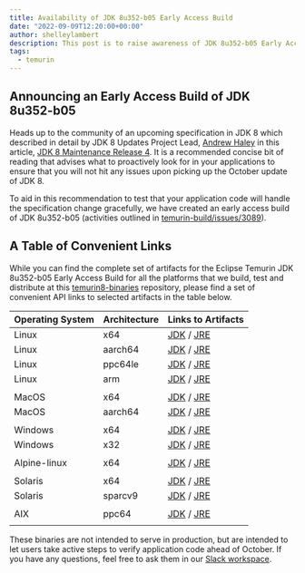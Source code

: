 ```yaml
---
title: Availability of JDK 8u352-b05 Early Access Build
date: "2022-09-09T12:20:00+00:00"
author: shelleylambert
description: This post is to raise awareness of JDK 8u352-b05 Early Access Build availability and asking the community to try it out early.
tags:
  - temurin
---
```


## Announcing an Early Access Build of JDK 8u352-b05

Heads up to the community of an upcoming specification in JDK 8 which described in detail by JDK 8 Updates Project Lead, [Andrew Haley](https://openjdk.org/census#aph) in this article, [JDK 8 Maintenance Release 4](https://access.redhat.com/articles/6964484).  It is a recommended concise bit of reading that advises what to proactively look for in your applications to ensure that you will not hit any issues upon picking up the October update of JDK 8.

To aid in this recommendation to test that your application code will handle the specification change gracefully, we have created an early access build of JDK 8u352-b05 (activities outlined in [temurin-build/issues/3089](https://github.com/adoptium/temurin-build/issues/3089)).

## A Table of Convenient Links

While you can find the complete set of artifacts for the Eclipse Temurin JDK 8u352-b05 Early Access Build for all the platforms that we build, test and distribute at this [temurin8-binaries](https://github.com/adoptium/temurin8-binaries/releases/tag/jdk8u352-b05-ea)  repository, please find a set of convenient API links to selected artifacts in the table below.

| Operating System | Architecture | Links to Artifacts |
| --- | --- | --- |
| Linux | x64 | [JDK](https://api.adoptium.net/v3/binary/version/jdk8u352-b05-ea/linux/x64/jdk/hotspot/normal/eclipse) / [JRE](https://api.adoptium.net/v3/binary/version/jdk8u352-b05-ea/linux/x64/jre/hotspot/normal/eclipse) |
| Linux | aarch64 | [JDK](https://api.adoptium.net/v3/binary/version/jdk8u352-b05-ea/linux/aarch64/jdk/hotspot/normal/eclipse) / [JRE](https://api.adoptium.net/v3/binary/version/jdk8u352-b05-ea/linux/aarch64/jre/hotspot/normal/eclipse) |
| Linux | ppc64le | [JDK](https://api.adoptium.net/v3/binary/version/jdk8u352-b05-ea/linux/ppc64le/jdk/hotspot/normal/eclipse) / [JRE](https://api.adoptium.net/v3/binary/version/jdk8u352-b05-ea/linux/ppc64le/jre/hotspot/normal/eclipse) |
| Linux | arm | [JDK](https://api.adoptium.net/v3/binary/version/jdk8u352-b05-ea/linux/arm/jdk/hotspot/normal/eclipse) / [JRE](https://api.adoptium.net/v3/binary/version/jdk8u352-b05-ea/linux/arm/jre/hotspot/normal/eclipse) |
|  |  |  |
| MacOS | x64 | [JDK](https://api.adoptium.net/v3/binary/version/jdk8u352-b05-ea/mac/x64/jdk/hotspot/normal/eclipse) / [JRE](https://api.adoptium.net/v3/binary/version/jdk8u352-b05-ea/mac/x64/jre/hotspot/normal/eclipse) |
| MacOS | aarch64 | [JDK](https://api.adoptium.net/v3/binary/version/jdk8u352-b05-ea/mac/aarch64/jdk/hotspot/normal/eclipse) / [JRE](https://api.adoptium.net/v3/binary/version/jdk8u352-b05-ea/mac/aarch64/jre/hotspot/normal/eclipse) |
|  |  |  |
| Windows | x64 | [JDK](https://api.adoptium.net/v3/binary/version/jdk8u352-b05-ea/windows/x64/jdk/hotspot/normal/eclipse) / [JRE](https://api.adoptium.net/v3/binary/version/jdk8u352-b05-ea/windows/x64/jre/hotspot/normal/eclipse) |
| Windows | x32 | [JDK](https://api.adoptium.net/v3/binary/version/jdk8u352-b05-ea/windows/x32/jdk/hotspot/normal/eclipse) / [JRE](https://api.adoptium.net/v3/binary/version/jdk8u352-b05-ea/windows/x32/jre/hotspot/normal/eclipse) |
|  |  |  |
| Alpine-linux | x64 | [JDK](https://api.adoptium.net/v3/binary/version/jdk8u352-b05-ea/alpine-linux/x64/jdk/hotspot/normal/eclipse) / [JRE](https://api.adoptium.net/v3/binary/version/jdk8u352-b05-ea/alpine-linux/x64/jre/hotspot/normal/eclipse) |
|  |  |  |
| Solaris | x64 | [JDK](https://api.adoptium.net/v3/binary/version/jdk8u352-b05-ea/solaris/x64/jdk/hotspot/normal/eclipse) / [JRE](https://api.adoptium.net/v3/binary/version/jdk8u352-b05-ea/solaris/x64/jre/hotspot/normal/eclipse) |
| Solaris | sparcv9 | [JDK](https://api.adoptium.net/v3/binary/version/jdk8u352-b05-ea/solaris/sparcv9/jdk/hotspot/normal/eclipse) / [JRE](https://api.adoptium.net/v3/binary/version/jdk8u352-b05-ea/solaris/sparcv9/jre/hotspot/normal/eclipse) |
|  |  |  |
| AIX | ppc64 | [JDK](https://api.adoptium.net/v3/binary/version/jdk8u352-b05-ea/aix/ppc64/jdk/hotspot/normal/eclipse) / [JRE](https://api.adoptium.net/v3/binary/version/jdk8u352-b05-ea/aix/ppc64/jre/hotspot/normal/eclipse) |
|  |  |  |

These binaries are not intended to serve in production, but are intended to let users take active steps to verify application code ahead of October.  If you have any questions, feel free to ask them in our [Slack workspace](https://adoptium.net/slack).
